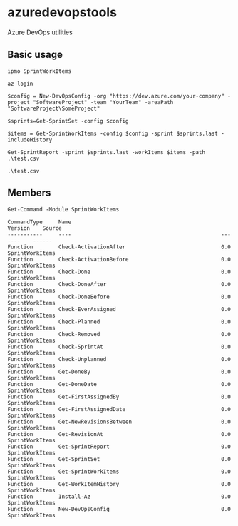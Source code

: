 # azuredevopstools
Azure DevOps utilities

## Basic usage
    ipmo SprintWorkItems
    
    az login

    $config = New-DevOpsConfig -org "https://dev.azure.com/your-company" -project "SoftwareProject" -team "YourTeam" -areaPath "SoftwareProject\SomeProject"
 
    $sprints=Get-SprintSet -config $config

    $items = Get-SprintWorkItems -config $config -sprint $sprints.last -includeHistory

    Get-SprintReport -sprint $sprints.last -workItems $items -path .\test.csv

    .\test.csv

## Members

    Get-Command -Module SprintWorkItems

    CommandType     Name                                               Version    Source
    -----------     ----                                               -------    ------
    Function        Check-ActivationAfter                              0.0        SprintWorkItems
    Function        Check-ActivationBefore                             0.0        SprintWorkItems
    Function        Check-Done                                         0.0        SprintWorkItems
    Function        Check-DoneAfter                                    0.0        SprintWorkItems
    Function        Check-DoneBefore                                   0.0        SprintWorkItems
    Function        Check-EverAssigned                                 0.0        SprintWorkItems
    Function        Check-Planned                                      0.0        SprintWorkItems
    Function        Check-Removed                                      0.0        SprintWorkItems
    Function        Check-SprintAt                                     0.0        SprintWorkItems
    Function        Check-Unplanned                                    0.0        SprintWorkItems
    Function        Get-DoneBy                                         0.0        SprintWorkItems
    Function        Get-DoneDate                                       0.0        SprintWorkItems
    Function        Get-FirstAssignedBy                                0.0        SprintWorkItems
    Function        Get-FirstAssignedDate                              0.0        SprintWorkItems
    Function        Get-NewRevisionsBetween                            0.0        SprintWorkItems
    Function        Get-RevisionAt                                     0.0        SprintWorkItems
    Function        Get-SprintReport                                   0.0        SprintWorkItems
    Function        Get-SprintSet                                      0.0        SprintWorkItems
    Function        Get-SprintWorkItems                                0.0        SprintWorkItems
    Function        Get-WorkItemHistory                                0.0        SprintWorkItems
    Function        Install-Az                                         0.0        SprintWorkItems
    Function        New-DevOpsConfig                                   0.0        SprintWorkItems
